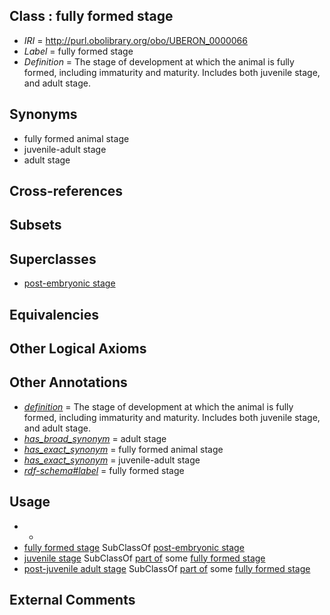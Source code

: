 
## Class : fully formed stage

 * *IRI* = http://purl.obolibrary.org/obo/UBERON_0000066
 * *Label* = fully formed stage
 * *Definition* = The stage of development at which the animal is fully formed, including immaturity and maturity. Includes both juvenile stage, and adult stage. 

## Synonyms

 * fully formed animal stage
 * juvenile-adult stage
 * adult stage

## Cross-references


## Subsets


## Superclasses

 * [post-embryonic stage](../../UBERON/92/UBERON_0000092.md)

## Equivalencies


## Other Logical Axioms


## Other Annotations

 * *[definition](../../IAO/15/IAO_0000115.md)* = The stage of development at which the animal is fully formed, including immaturity and maturity. Includes both juvenile stage, and adult stage. 
 * *[has_broad_synonym](../../ym/oboInOwl#hasBroadSynonym.md)* = adult stage
 * *[has_exact_synonym](../../ym/oboInOwl#hasExactSynonym.md)* = fully formed animal stage
 * *[has_exact_synonym](../../ym/oboInOwl#hasExactSynonym.md)* = juvenile-adult stage
 * *[rdf-schema#label](../../el/rdf-schema#label.md)* = fully formed stage

## Usage

 * -
 * [fully formed stage](../../UBERON/66/UBERON_0000066.md) SubClassOf [post-embryonic stage](../../UBERON/92/UBERON_0000092.md)
 * [juvenile stage](../../UBERON/12/UBERON_0000112.md) SubClassOf [part of](../../BFO/50/BFO_0000050.md) some [fully formed stage](../../UBERON/66/UBERON_0000066.md)
 * [post-juvenile adult stage](../../UBERON/13/UBERON_0000113.md) SubClassOf [part of](../../BFO/50/BFO_0000050.md) some [fully formed stage](../../UBERON/66/UBERON_0000066.md)

## External Comments

